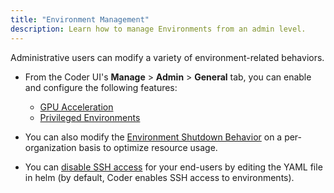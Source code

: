 ```yaml
---
title: "Environment Management"
description: Learn how to manage Environments from an admin level.
---
```


Administrative users can modify a variety of environment-related behaviors.

- From the Coder UI's **Manage** > **Admin** > **General** tab, you can enable
  and configure the following features:

  - [GPU Acceleration](gpu-acceleration.md)
  - [Privileged Environments](privileged.md)

- You can also modify the [Environment Shutdown
  Behavior](shutdown.md) on a per-organization basis to optimize
  resource usage.

- You can [disable SSH access](ssh-access.md) for your
  end-users by editing the YAML file in helm (by default, Coder enables SSH
  access to environments).

<children></children>
